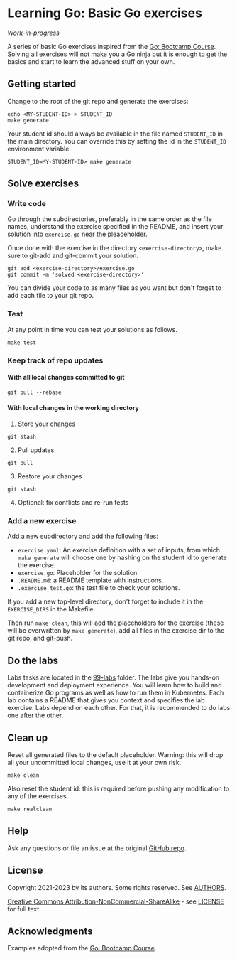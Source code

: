 # Learning Go: Basic Go exercises

*Work-in-progress*

A series of basic Go exercises inspired from the [Go: Bootcamp Course](https://github.com/inancgumus/learngo). Solving all exercises will not make you a Go ninja but it is enough to get the basics and start to learn the advanced stuff on your own.

## Getting started

Change to the root of the git repo and generate the exercises:

``` console
echo <MY-STUDENT-ID> > STUDENT_ID
make generate
```

Your student id should always be available in the file named `STUDENT_ID` in the main directory. You can override this by setting the id in the `STUDENT_ID` environment variable.

``` console
STUDENT_ID=MY-STUDENT-ID> make generate
```

## Solve exercises

### Write code

Go through the subdirectories, preferably in the same order as the file names, understand the exercise specified in the README, and insert your solution into `exercise.go` near the pleaceholder.

Once done with the exercise in the directory `<exercise-directory>`, make sure to git-add and git-commit your solution.

``` console
git add <exercise-directory>/exercise.go
git commit -m 'solved <exercise-directory>'
```

You can divide your code to as many files as you want but don't forget to add each file to your git repo.

### Test

At any point in time you can test your solutions as follows.

``` console
make test
```

### Keep track of repo updates

#### With all local changes committed to git

``` console
git pull --rebase
```

#### With local changes in the working directory

1. Store your changes

``` console
git stash
```

2. Pull updates

``` console
git pull
```

3. Restore your changes

``` console
git stash
```

4. Optional: fix conflicts and re-run tests

### Add a new exercise

Add a new subdirectory and add the following files:
- `exercise.yaml`: An exercise definition with a set of inputs, from which `make generate` will choose one by hashing on the student id to generate the exercise.
- `exercise.go`: Placeholder for the solution.
- `.README.md`: a README template with instructions.
- `.exercise_test.go`: the test file to check your solutions.

If you add a new top-level directory, don't forget to include it in the `EXERCISE_DIRS` in the Makefile.

Then run `make clean`, this will add the placeholders for the exercise (these will be overwritten by `make generate`), add all files in the exercise dir to the git repo, and git-push.

## Do the labs

Labs tasks are located in the [99-labs](99-labs/) folder. The labs give you hands-on development and deployment experience. You will learn how to build and containerize Go programs as well as how to run them in Kubernetes. Each lab contains a README that gives you context and specifies the lab exercise. Labs depend on each other. For that, it is recommended to do labs one after the other.

## Clean up

Reset all generated files to the default placeholder. Warning: this will drop all your uncommitted
local changes, use it at your own risk.

``` console
make clean
```

Also reset the student id: this is required before pushing any modification to any of the exercises.

``` console
make realclean
```

## Help

Ask any questions or file an issue at the original [GitHub repo](https://github.com/l7mp/learning-go).

## License

Copyright 2021-2023 by its authors. Some rights reserved. See [AUTHORS](AUTHORS).

[Creative Commons Attribution-NonCommercial-ShareAlike](https://creativecommons.org/licenses/by-nc-sa/4.0/) - see [LICENSE](LICENSE) for full text.

## Acknowledgments

Examples adopted from the [Go: Bootcamp Course](https://github.com/inancgumus/learngo).

